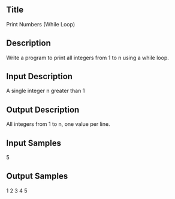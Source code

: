 ## Title
Print Numbers (While Loop)

## Description
Write a program to print all integers from 1 to n using a while loop.

## Input Description
A single integer n greater than 1

## Output Description
All integers from 1 to n, one value per line.

## Input Samples
5

## Output Samples
1 
2 
3 
4 
5

